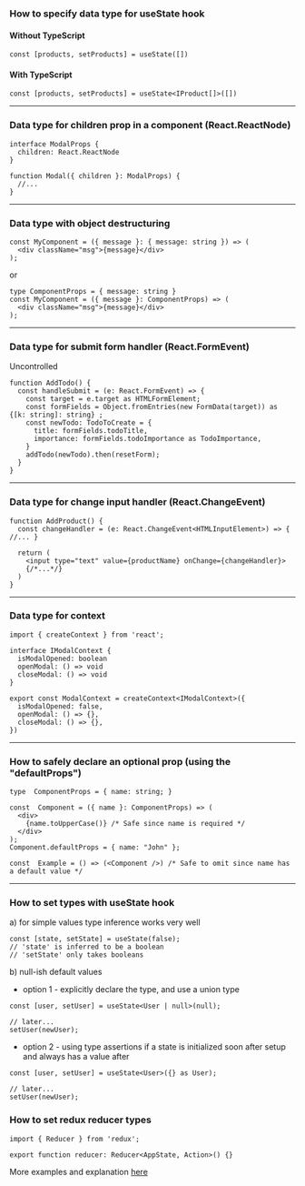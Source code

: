 ### How to specify data type for useState hook

#### Without TypeScript

```const [products, setProducts] = useState([])```

#### With TypeScript

```const [products, setProducts] = useState<IProduct[]>([])```

---

### Data type for children prop in a component (React.ReactNode)

```
interface ModalProps {
  children: React.ReactNode
}

function Modal({ children }: ModalProps) {
  //...
}
```

---

### Data type with object destructuring

```
const MyComponent = ({ message }: { message: string }) => (
  <div className="msg">{message}</div>
);
```
or
```
type ComponentProps = { message: string }
const MyComponent = ({ message }: ComponentProps) => (
  <div className="msg">{message}</div>
);
```


---

### Data type for submit form handler (React.FormEvent)

Uncontrolled
```
function AddTodo() {
  const handleSubmit = (e: React.FormEvent) => {
    const target = e.target as HTMLFormElement;
    const formFields = Object.fromEntries(new FormData(target)) as {[k: string]: string} ;
    const newTodo: TodoToCreate = {
      title: formFields.todoTitle,
      importance: formFields.todoImportance as TodoImportance,
    }
    addTodo(newTodo).then(resetForm);
  }
}
```

---

### Data type for change input handler (React.ChangeEvent<HTMLInputElement>)

```
function AddProduct() {
  const changeHandler = (e: React.ChangeEvent<HTMLInputElement>) => { //... }
  
  return (
    <input type="text" value={productName} onChange={changeHandler}>
    {/*...*/}
  )
}
```

---

### Data type for context 

```
import { createContext } from 'react';

interface IModalContext {
  isModalOpened: boolean
  openModal: () => void
  closeModal: () => void
}

export const ModalContext = createContext<IModalContext>({
  isModalOpened: false,
  openModal: () => {},
  closeModal: () => {},
})
```

---

### How to safely declare an optional prop (using the "defaultProps")
```
type  ComponentProps = { name: string; }

const  Component = ({ name }: ComponentProps) => (
  <div>
    {name.toUpperCase()} /* Safe since name is required */
  </div>
);
Component.defaultProps = { name: "John" };

const  Example = () => (<Component />) /* Safe to omit since name has a default value */
```

---

### How to set types with useState hook
a) for simple values type inference works very well
```
const [state, setState] = useState(false);
// 'state' is inferred to be a boolean
// 'setState' only takes booleans
```
b) null-ish default values
* option 1 - explicitly declare the type, and use a union type
```
const [user, setUser] = useState<User | null>(null);

// later...
setUser(newUser);
```

* option 2 - using type assertions if a state is initialized soon after setup and always has a value after
```
const [user, setUser] = useState<User>({} as User);

// later...
setUser(newUser);
```

### How to set redux reducer types
```
import { Reducer } from 'redux';

export function reducer: Reducer<AppState, Action>() {}
```

More examples and explanation [here](https://github.com/typescript-cheatsheets/react#usereducer)

